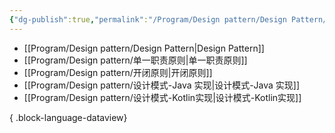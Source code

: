 ```yaml
---
{"dg-publish":true,"permalink":"/Program/Design pattern/Design Pattern/","noteIcon":""}
---
```



- [[Program/Design pattern/Design Pattern\|Design Pattern]]
- [[Program/Design pattern/单一职责原则\|单一职责原则]]
- [[Program/Design pattern/开闭原则\|开闭原则]]
- [[Program/Design pattern/设计模式-Java 实现\|设计模式-Java 实现]]
- [[Program/Design pattern/设计模式-Kotlin实现\|设计模式-Kotlin实现]]

{ .block-language-dataview}